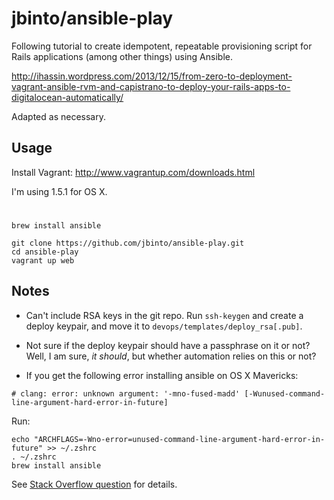 # jbinto/ansible-play

Following tutorial to create idempotent, repeatable provisioning script for Rails applications (among other things) using Ansible.

http://ihassin.wordpress.com/2013/12/15/from-zero-to-deployment-vagrant-ansible-rvm-and-capistrano-to-deploy-your-rails-apps-to-digitalocean-automatically/

Adapted as necessary.

## Usage

Install Vagrant:
http://www.vagrantup.com/downloads.html

I'm using 1.5.1 for OS X.

#
```
brew install ansible

git clone https://github.com/jbinto/ansible-play.git
cd ansible-play
vagrant up web
```

## Notes

* Can't include RSA keys in the git repo. Run `ssh-keygen` and create a deploy keypair, and move it to `devops/templates/deploy_rsa[.pub]`.

* Not sure if the deploy keypair should have a passphrase on it or not? Well, I am sure, *it should*, but whether automation relies on this or not?

* If you get the following error installing ansible on OS X Mavericks:

```
# clang: error: unknown argument: '-mno-fused-madd' [-Wunused-command-line-argument-hard-error-in-future]
```

Run: 

```
echo "ARCHFLAGS=-Wno-error=unused-command-line-argument-hard-error-in-future" >> ~/.zshrc
. ~/.zshrc
brew install ansible
```

See [Stack Overflow question](https://stackoverflow.com/questions/22390655/ansible-installation-clang-error-unknown-argument-mno-fused-madd) for details.
